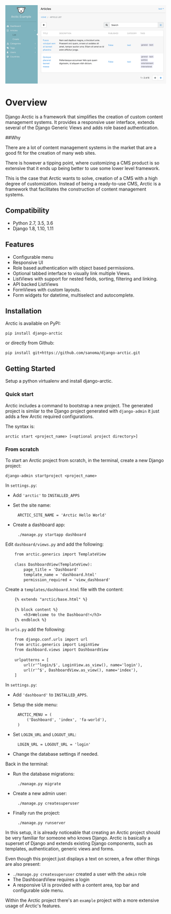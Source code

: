 ![arctic screenshot](img/arctic_screenshot.png)

# Overview

Django Arctic is a framework that simplifies the creation of custom content management systems.
It provides a responsive user interface, extends several of the Django 
Generic Views and adds role based authentication.


##Why

There are a lot of content management systems in the market that are a good fit 
for the creation of many web sites.

There is however a tipping point, where customizing a CMS product
is so extensive that it ends up being better to use some lower level framework.

This is the case that Arctic wants to solve, creation of a CMS with a high 
degree of customization.
Instead of being a ready-to-use CMS, Arctic is a framework that facilitates the construction of content management systems.


## Compatibility

* Python 2.7, 3.5, 3.6
* Django 1.8, 1.10, 1.11


## Features

* Configurable menu
* Responsive UI
* Role based authentication with object based permissions.
* Optional tabbed interface to visually link multiple Views.
* ListViews with support for nested fields, sorting, filtering and linking.
* API backed ListViews
* FormViews with custom layouts.
* Form widgets for datetime, multiselect and autocomplete.


## Installation

Arctic is available on PyPI:

    pip install django-arctic

or directly from Github:

    pip install git+https://github.com/sanoma/django-arctic.git


## Getting Started

Setup a python virtualenv and install django-arctic.


### Quick start

Arctic includes a command to bootstrap a new project.
The generated project is similar to the Django project generated with 
`django-admin` it just adds a few Arctic required configurations.

The syntax is:
 
    arctic start <project_name> [<optional project directory>]


### From scratch

To start an Arctic project from scratch, in the terminal, create a new Django 
project:

    django-admin startproject <project_name>

In `settings.py`:

* Add `'arctic'` to `INSTALLED_APPS`

* Set the site name:

        ARCTIC_SITE_NAME = 'Arctic Hello World'

* Create a dashboard app:

        ./manage.py startapp dashboard

Edit `dashboard/views.py` and add the following:

        from arctic.generics import TemplateView

        class DashboardView(TemplateView):
            page_title = 'Dashboard'
            template_name = 'dashboard.html'
            permission_required = 'view_dashboard'

Create a `templates/dashboard.html` file with the content:

        {% extends "arctic/base.html" %}

        {% block content %}
            <h3>Welcome to the Dashboard!</h3>
        {% endblock %}

In `urls.py` add the following:
        
        from django.conf.urls import url
        from arctic.generics import LoginView
        from dashboard.views import DashboardView

        urlpatterns = [
            url(r'^login/$', LoginView.as_view(), name='login'),
            url(r'^$', DashboardView.as_view(), name='index'),
        ]

In `settings.py`:

* Add `'dashboard'` to `INSTALLED_APPS`.

* Setup the side menu:

        ARCTIC_MENU = (
            ('Dashboard', 'index', 'fa-world'),
        )

* Set `LOGIN_URL` and `LOGOUT_URL`:

        LOGIN_URL = LOGOUT_URL = 'login'

* Change the database settings if needed.

Back in the terminal:

* Run the database migrations:

        ./manage.py migrate

* Create a new admin user:

        ./manage.py createsuperuser

* Finally run the project:

        ./manage.py runserver

In this setup, it is already noticeable that creating an Arctic project
should be very familiar for someone who knows Django. Arctic is basically a 
superset of Django and extends existing Django components, such as 
templates, authentication, generic views and forms.

Even though this project just displays a text on screen, a few other things are
also present:

* `./manage.py createsuperuser` created a user with the `admin` role
* The DashboardView requires a login
* A responsive UI is provided with a content area, top bar and configurable 
  side menu.

Within the Arctic project there's an `example` project with a more extensive 
usage of Arctic's features.
